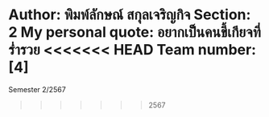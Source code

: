Author: พิมพ์ลักษณ์ สกุลเจริญกิจ
Section: 2
My personal quote: อยากเป็นคนขี้เกียจที่ร่ำรวย
<<<<<<< HEAD
Team number: [4]
=======
Semester 2/2567
>>>>>>> 2567
